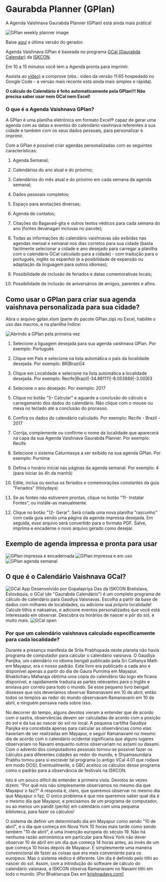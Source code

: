# Gaurabda Planner (GPlan)

A Agenda Vaishnava Gaurabda Planner (GPlan) está ainda mais prática!

![GPlan weekly planner image](https://github.com/gopaladasa/GPlan/blob/master/gplan17.png)

Baixe [aqui](https://github.com/gopaladasa/GPlan/releases/latest) a última versão do gerador.


Agenda Vaishnava GPlan é baseada no programa [GCal (Gaurabda Calendar)](http://www.krishnadays.com/eng/) da [ISKCON](http://www.iskcon.org/).

Em 10 a 15 minutos você tem a Agenda pronta para imprimir.

Assista ao [vídeo)](https://www.youtube.com/watch?v=rdbnSmjYFGg) e comprove (obs.: vídeo da versão 11.65 hospedado no Google Code - a versão mais recente está ainda mais simples e rápida).

**O cálculo do Calendário é feito automaticamente pela GPlan!!! 
Não precisa saber usar nem GCal nem Excel!**


### O que é a Agenda Vaishnava GPlan?

A GPlan é uma planilha eletrônica em formato Excel® capaz de gerar uma agenda com as datas e eventos do calendário vaishnava referentes à sua cidade e também com os seus dados pessoais, para personalizar e imprimir.

Com a GPlan é possível criar agendas personalizadas com as seguintes características:

1. Agenda Semanal;

2. Calendários do ano atual e do próximo;

3. Calendários do mês atual e do próximo em cada semana da agenda semanal;

4. Dados pessoais completos;

5. Espaço para anotações diversas;

6. Agenda de contatos;

7. Citações do Bagavad-gita e outros textos védicos para cada semana do ano (fontes devanagari inclusas no pacote);

8. Todas as informações do calendário vaishnavas são exibidas nas agendas mensal e semanal nos dias corretos para sua cidade (basta facilmente selecionar a cidade e ano desejado para carregar a planilha com o calendário GCal calculado para a cidade)  - com tradução para o português, inglês ou espanhol (e a posibilidade de expansão ou adaptação da linguagem para outros idiomas);

9. Possibilidade de inclusão de feriados e datas comemorativas locais;

10. Possibilidade de inclusão de aniversários de amigos, parentes e afins.



## Como usar o GPlan para criar sua agenda vaishnava personalizada para sua cidade?

Abra o arquivo gplan.xlsm (parte do pacote GPlan.zip) no Excel, habilite o uso das macros, e na planilha Índice:

![Abrindo a GPlan pela primeira vez](https://github.com/gopaladasa/GPlan/blob/master/gplan-open.png)

1. Selecione a liguagem desejada para sua agenda vaishnava GPlan.
   Por exemplo: Português

2. Clique em País e selecione na lista automática o país da localidade desejada.
   Por exemplo: BR|Brazil|4
 
3. Clique em Localidade e selecione na lista automática a localidade desejada.
   Por exemplo: Recife|Brazil|-34.881111|-8.053889|-3.00|63
 
4. Selecione o ano desejado. 
   Por exemplo: 2017
 
5. Clique no botão "5- Calcular" e aguarde a conclusão do cálculo e carregamento dos dados do calendário. Não clique com o mouse ou mexa no teclado até a conclusão do processo.
 
6. Confira os dados do calendário calculado.
    Por exemplo: Recife - Brazil - 2017
 
7. Corrija, complemente ou confirme o nome da localidade que aparecerá na capa da sua Agenda Vaishnava Gaurabda Planner.
   Por exemplo: Recife

8. Selecione o sistema Caturmasya a ser exibido na sua agenda GPlan.
   Por exemplo: Purnima

9. Defina o horário inicial nas páginas da agenda semanal.
   Por exemplo: 4 (para iniciar às 4h da manhã)

10. Edite, inclua ou exclua os feriados e comemorações constantes da guia "Feriados" (Holydays)

11. Se as fontes não estiverem prontas, clique no botão "11- Instalar Fontes", ou instále-as manualmente.

12. Clique no botão "12- Gerar". Será criada uma nova planilha "rascunho" com cada guia sendo uma página da agenda impressa desejada. Em seguida, esse arquivo será convertido para o formato PDF. Salve, imprima e encaderne o novo arquivo gerado como desejar.


## Exemplo de agenda impressa e pronta para usar

![GPlan impressa e encadernada](https://github.com/gopaladasa/GPlan/blob/master/01gplan.jpg)
![GPlan impressa e em uso](https://github.com/gopaladasa/GPlan/blob/master/02gplan.jpg)
![GPlan agenda semanal](https://github.com/gopaladasa/GPlan/blob/master/03gplan.jpg)


## O que é o Calendário Vaishnava GCal?

![GCal App](https://github.com/gopaladasa/GPlan/blob/master/gcalbox.png)
Desenvolvido por Gopalapriya Das da ISKCON Bratislava, Eslováquia, o GCal (de "Gaurabda Calendário") é um completo programa de cálculo de calendário para Gaudiya Vaisnavas. Escolha a partir da base de dados com milhares de localidades, ou adicione sua próprio localidade! Calcule tithis e naksatras, e adicione eventos personalizados que você está interessado em observar. Descubra os horários de nascer e pôr do sol, e muito mais.
![GCal open](https://github.com/gopaladasa/GPlan/blob/master/gcal-open.png)

### Por que um calendário vaishnava calculado especificamente para cada localidade?

Durante a presença manifesta de Srila Prabhupada neste planeta não havia programa de computador para calcular o calendário vaisnava. O Gaudiya Panjika, um calendário no idioma bengali publicado pela Sri Caitanya Math em Mayapur, era o nosso padrão. Este livro era publicado a cada ano e disponível apenas a partir do dia de Gaura Purnima em Mayapur. Bhakticharu Maharaja obtinha uma cópia do calendário tão logo ele ficava disponível, e rapidamente traduzia as partes relevantes para o Inglês e enviava por correio para todo o mundo. Se esse pequeno livro bengali dissesse que nós deveríamos observar Ramanavami em 10 de abril, então todos os templos ao redor do mundo observavam Ramanavami em 10 de abril, e ninguém pensava nada sobre isso.

No decorrer do tempo, alguns devotos vieram a entender que de acordo com o sastra, observâncias devem ser calculadas de acordo com a posição do sol e da lua ao nascer do sol no local. A pequena cartilha Gaudiya Panjika era concebida apenas para calcular as observâncias como elas haveriam de ser realizadas em Mayapur, e seguir Ramanavami no mesmo dia de acordo com o calendário ocidental significaria que alguns lugares observariam no Navami enquanto outros observariam no astami ou dasami. Com o advento dos computadores pessoais tornou-se possível fazer os cálculos para diferentes cidades ao redor do mundo, e Shyamasundara Prabhu tomou para si escrever tal programa [o antigo VCal 4.01 que rodava em modo DOS]. Eventualmente, o GBC aceitou os cálculos desse programa como o padrão para a observância de festivais na ISKCON.

Isto é um pouco difícil de entender à primeira vista. Devotos às vezes dizem: "Por quê nós não simplesmente observamos no mesmo dia que Mayapur o faz?" A resposta é, claro, que queremos observar no mesmo dia que Mayapur o faz. O único problema é que nós queremos saber qual dia é o mesmo dia que Mayapur, e precisamos de um programa de computador, ou ao menos um pandit (perito) em calendário com uma pequena biblioteca, para fazer os cálculos!

O sistema de definir um determinado dia em Mayapur como sendo "10 de abril", e o dia que começa em Nova York 10 horas mais tarde como sendo também "10 de abril", é uma invenção europeia do século 19. Não há nenhuma razão astronômica em particular para Nova York não dever observar 10 de abril em um dia que começa 14 horas antes, ao invés de um que começa 10 horas depois de Mayapur. É simplesmente uma maneira convencional de fazer as coisas que era mais conveniente para os europeus. Mas o sistema védico é diferente. Um dia é definido pelo tithi ao nascer do sol. Assim, com a introdução do software de cálculo do calendário vaisnava, a ISKCON observa Ramanavami no Navami tithi em todo o mundo.   [Por Bhaktarupa Das em  [krishnadays.com](www.krishnadays.com)] 


